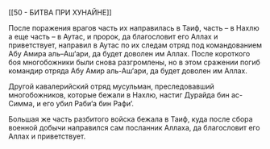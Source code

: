 [[50 - БИТВА ПРИ ХУНАЙНЕ]]

После поражения врагов часть их направилась в Таиф, часть – в Нахлю а еще часть – в Аутас, и пророк, да благословит его Аллах и приветствует, направил в Аутас по их следам отряд под командованием Абу Амира аль–Аш‘ари, да будет доволен им Аллах. После короткого боя многобожники были снова разгромлены, но в этом сражении погиб командир отряда Абу Амир аль-Аш‘ари, да будет доволен им Аллах.

Другой кавалерийский отряд мусульман, преследовавший многобожников, которые бежали в Нахлю, настиг Дурайда бин ас-Симма, и его убил Раби‘а бин Рафи‘.

Большая же часть разбитого войска бежала в Таиф, куда после сбора военной добычи направился сам посланник Аллаха, да благословит его Аллах и приветствует.

